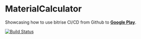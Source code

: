 # MaterialCalculator

Showcasing how to use bitrise CI/CD from Github to [**Google Play**](https://play.google.com/store/apps/details?id=io.monteirodev.materialcalculator).

[![Build Status](https://app.bitrise.io/app/44088274-08e9-4a3d-825e-4eac2db65820/status.svg?token=tIpyD2vvY-P_6LTdBp4Ygg&branch=master)](https://app.bitrise.io/app/44088274-08e9-4a3d-825e-4eac2db65820)
